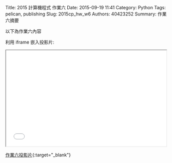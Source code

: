 Title: 2015 計算機程式 作業六
Date: 2015-09-19 11:41
Category: Python
Tags: pelican, publishing
Slug: 2015cp_hw_w6
Authors: 40423252
Summary: 作業六摘要

以下為作業六內容

利用 iframe 嵌入投影片:

<iframe src="40423252_cp_w6_p.html" width="500" height="300"></iframe>

[作業六投影片](40423252_cp_w6_p.html){:target="_blank"}
